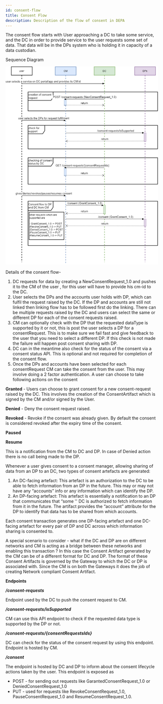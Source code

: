 ```yaml
---
id: consent-flow
title: Consent Flow
description: Description of the flow of consent in DEPA
---
```


The consent flow starts with User approaching a DC to take some service, and the DC in order to provide service to the user requests some set of data. That data will be in the DPs system who is holding it in capacity of a data custodian.

Sequence Diagram

![consentFlow](/img/specification/consent-flow.png 'consentFlow')

Details of the consent flow-

1.  DC requests for data by creating a NewConsentRequest_1.0 and pushes it to the CM of the user , for this user will have to provide his cm-id to the DC.
2.  User selects the DPs and the accounts user holds with DP, which can fulfil the request raised by the DC. If the DP and accounts are still not linked then linking flow has to be followed first do the linking. There can be multiple requests raised by the DC and users can select the same or different DP for each of the consent requests raised.
3.  CM can optionally check with the DP that the requested dataType is supported by it or not, this is post the user selects a DP for a consentRequest. This is to make sure we fail fast and give feedback to the user that you need to select a different DP. If this check is not made the failure will happen post consent sharing with DP.
4.  DC can in the meantime also check for the status of the consent via a consent status API. This is optional and not required for completion of the consent flow.
5.  Once the DPs and accounts have been selected for each consentRequest CM can take the consent from the user. This may involve doing a 2 factor authentication. A user can choose to take following actions on the consent

**Granted** - Users can choose to grant consent for a new consent-request raised by the DC. This involves the creation of the ConsentArtifact which is signed by the CM and/or signed by the User.

**Denied** - Deny the consent request raised.

**Revoked** - Revoke if the consent was already given. By default the consent is considered revoked after the expiry time of the consent.

**Paused**

**Resume**

This is a notification from the CM to DC and DP. In case of Denied action there is no call being made to the DP.

Whenever a user gives consent to a consent manager, allowing sharing of data from an DP to an DC, two types of consent artefacts are generated:

1.  An DC-facing artefact: This artefact is an authorization to the DC to be able to fetch information from an DP in the future. This may or may not have any “accounts” info or any information which can identify the DP.
2.  An DP-facing artefact: This artefact is essentially a notification to an DP that communicates that “some '' DC is authorized to fetch information from it in the future. The artifact provides the “account” attribute for the DP to identify that data has to be shared from which accounts.

Each consent transaction generates one DP-facing artefact and one DC-facing artefact for every pair of DP and DC across which information sharing is consented to.

A special scenario to consider - what if the DC and DP are on different networks and CM is acting as a bridge between these networks and enabling this transaction ? In this case the Consent Artifact generated by the CM can be of a different format for DC and DP. The format of these Consent Artifacts is governed by the Gateway to which the DC or DP is associated with. Since the CM is on both the Gateways it does the job of creating Network compliant Consent Artifact.

**Endpoints**

**_/consent-requests_**

Endpoint used by the DC to push the consent request to CM.

**_/consent-requests/isSupported_**

CM can use this API endpoint to check if the requested data type is supported by the DP or not.

**_/consent-requests/{consentRequestsIds}_**

DC can check for the status of the consent request by using this endpoint. Endpoint is hosted by CM.

**_/consent_**

The endpoint is hosted by DC and DP to inform about the consent lifecycle actions taken by the user. This endpoint is exposed as

- POST - for sending out requests like GarantedConsentRequest_1.0 or DeniedConsentRequest_1.0
- PUT - used for requests like RevokeConsentRequest_1.0, PauseConsentRequest_1.0 and ResumeConsentRequest_1.0.
